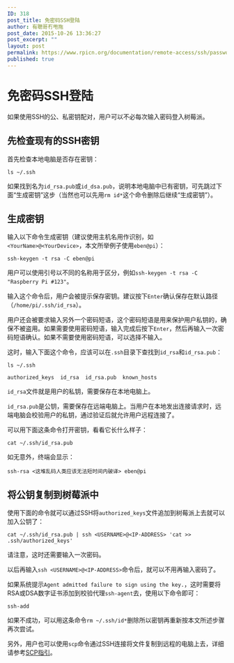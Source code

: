 ```yaml
---
ID: 318
post_title: 免密码SSH登陆
author: 有聰哥冇甩拖
post_date: 2015-10-26 13:36:27
post_excerpt: ""
layout: post
permalink: https://www.rpicn.org/documentation/remote-access/ssh/passwordless-md/
published: true
---
```

# 免密码SSH登陆

如果使用SSH的公、私密钥配对，用户可以不必每次输入密码登入树莓派。

## 先检查现有的SSH密钥

首先检查本地电脑是否存在密钥：

    ls ~/.ssh

如果找到名为`id_rsa.pub`或`id_dsa.pub`，说明本地电脑中已有密钥，可先跳过下面“生成密钥”这步（当然也可以先用`rm id*`这个命令删除后继续“生成密钥”）。

## 生成密钥

输入以下命令生成密钥（建议使用主机名用作识别，如`<YourName>@<YourDevice>`，本文所举例子使用`eben@pi`）：

    ssh-keygen -t rsa -C eben@pi

用户可以使用引号以不同的名称用于区分，例如`ssh-keygen -t rsa -C "Raspberry Pi #123"`。

输入这个命令后，用户会被提示保存密钥。建议按下`Enter`确认保存在默认路径（`/home/pi/.ssh/id_rsa`）。

用户还会被要求输入另外一个密码短语，这个密码短语是用来保护用户私钥的，确保不被盗用。如果需要使用密码短语，输入完成后按下`Enter`，然后再输入一次密码短语确认。如果不需要使用密码短语，可以选择不输入。

这时，输入下面这个命令，应该可以在`.ssh`目录下查找到`id_rsa`和`id_rsa.pub`：

    ls ~/.ssh

    authorized_keys  id_rsa  id_rsa.pub  known_hosts

`id_rsa`文件就是用户的私钥，需要保存在本地电脑上。

`id_rsa.pub`是公钥，需要保存在远端电脑上。当用户在本地发出连接请求时，远端电脑会校验用户的私钥，通过验证后就允许用户远程连接了。

可以用下面这条命令打开密钥，看看它长什么样子：

    cat ~/.ssh/id_rsa.pub

如无意外，终端会显示：

    ssh-rsa <这堆乱码人类应该无法短时间内破译> eben@pi

## 将公钥复制到树莓派中

使用下面的命令就可以通过SSH将`authorized_keys`文件追加到树莓派上去就可以加入公钥了：

    cat ~/.ssh/id_rsa.pub | ssh <USERNAME>@<IP-ADDRESS> 'cat >> .ssh/authorized_keys'

请注意，这时还需要输入一次密码。

以后再输入`ssh <USERNAME>@<IP-ADDRESS>`命令后，就可以不用再输入密码了。

如果系统提示`Agent admitted failure to sign using the key.`，这时需要将RSA或DSA数字证书添加到校验代理`ssh-agent`去，使用以下命令即可：

    ssh-add


如果不成功，可以用这条命令`rm ~/.ssh/id*`删除所以密钥再重新按本文所述步骤再次尝试。

另外，用户也可以使用`scp`命令通过SSH连接将文件复制到远程的电脑上去，详细请参考[SCP指引](../scp.md)。
